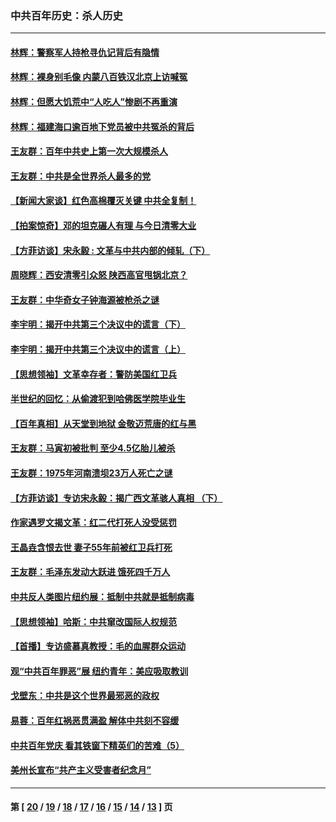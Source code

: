 ### 中共百年历史：杀人历史
---
#### [林辉：警察军人持枪寻仇记背后有隐情](../../pages/nf1176106/n14029745.md?07080430) 
#### [林辉：裸身别毛像 内蒙八百铁汉北京上访喊冤](../../pages/nf1176106/n14026693.md?07080430) 
#### [林辉：但愿大饥荒中“人吃人”惨剧不再重演](../../pages/nf1176106/n14020531.md?07080430) 
#### [林辉：福建海口逾百地下党员被中共冤杀的背后](../../pages/nf1176106/n13878946.md?07080430) 
#### [王友群：百年中共史上第一次大规模杀人](../../pages/nf1176106/n13863785.md?07080430) 
#### [王友群：中共是全世界杀人最多的党](../../pages/nf1176106/n13860689.md?07080430) 
#### [【新闻大家谈】红色高棉覆灭关键 中共全复制！](../../pages/nf1176106/n13850222.md?07080430) 
#### [【拍案惊奇】邓的坦克碾人有理 与今日清零大业](../../pages/nf1176106/n13729574.md?07080430) 
#### [【方菲访谈】宋永毅 : 文革与中共内部的倾轧（下）](../../pages/nf1176106/n13486836.md?07080430) 
#### [周晓辉：西安清零引众怒 陕西高官甩锅北京？](../../pages/nf1176106/n13484627.md?07080430) 
#### [王友群：中华奇女子钟海源被枪杀之谜](../../pages/nf1176106/n13430555.md?07080430) 
#### [李宇明：揭开中共第三个决议中的谎言（下）](../../pages/nf1176106/n13389389.md?07080430) 
#### [李宇明：揭开中共第三个决议中的谎言（上）](../../pages/nf1176106/n13388697.md?07080430) 
#### [【思想领袖】文革幸存者：警防美国红卫兵](../../pages/nf1176106/n13339289.md?07080430) 
#### [半世纪的回忆：从偷渡犯到哈佛医学院毕业生](../../pages/nf1176106/n13345328.md?07080430) 
#### [【百年真相】从天堂到地狱 金敬迈荒唐的红与黑](../../pages/nf1176106/n13336995.md?07080430) 
#### [王友群：马寅初被批判 至少4.5亿胎儿被杀](../../pages/nf1176106/n13260313.md?07080430) 
#### [王友群：1975年河南溃坝23万人死亡之谜](../../pages/nf1176106/n13231576.md?07080430) 
#### [【方菲访谈】专访宋永毅：揭广西文革骇人真相 （下）](../../pages/nf1176106/n13209074.md?07080430) 
#### [作家遇罗文揭文革：红二代打死人没受惩罚](../../pages/nf1176106/n13205254.md?07080430) 
#### [王晶垚含恨去世 妻子55年前被红卫兵打死](../../pages/nf1176106/n13203590.md?07080430) 
#### [王友群：毛泽东发动大跃进 饿死四千万人](../../pages/nf1176106/n13177158.md?07080430) 
#### [中共反人类图片纽约展：抵制中共就是抵制病毒](../../pages/nf1176106/n13115371.md?07080430) 
#### [【思想领袖】哈斯：中共窜改国际人权规范](../../pages/nf1176106/n13053647.md?07080430) 
#### [【首播】专访盛慕真教授：毛的血腥群众运动](../../pages/nf1176106/n13091782.md?07080430) 
#### [观“中共百年罪恶”展 纽约青年：美应吸取教训](../../pages/nf1176106/n13085246.md?07080430) 
#### [戈壁东：中共是这个世界最邪恶的政权](../../pages/nf1176106/n13085641.md?07080430) 
#### [易蓉：百年红祸恶贯满盈 解体中共刻不容缓](../../pages/nf1176106/n13084455.md?07080430) 
#### [中共百年党庆 看其铁窗下精英们的苦难（5）](../../pages/nf1176106/n13076766.md?07080430) 
#### [美州长宣布“共产主义受害者纪念月”](../../pages/nf1176106/n13074024.md?07080430) 

---
#### 第 [ [20](./20.md?07080430) / [19](./19.md?07080430) / [18](./18.md?07080430) / [17](./17.md?07080430) / [16](./16.md?07080430) / [15](./15.md?07080430) / [14](./14.md?07080430) / [13](./13.md?07080430) ] 页
